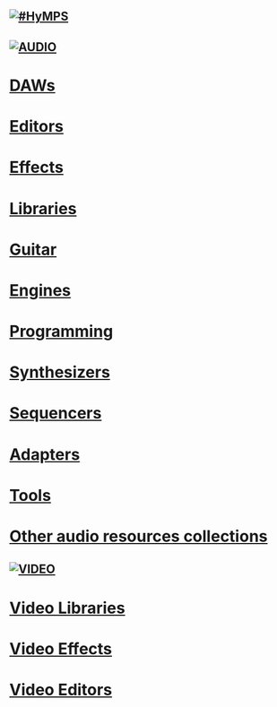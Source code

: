 ## [![#HyMPS](http://www.forart.it/progetti/HyMPS/logo.png)](https://github.com/forart/HyMPS# "HYbrid Multimedia Production Suite") ##

## [![AUDIO](https://flat.badgen.net/badge/HyMPS/AUDIO/green?scale=3)](https://github.com/forart/HyMPS#-1 "AUDIO resources") ##

# [DAWs](https://github.com/forart/HyMPS/blob/main/DAWs.md#audio---daws-)
# [Editors](https://github.com/forart/HyMPS/blob/main/Aeditors.md#audio---editors-)
# [Effects](https://github.com/forart/HyMPS/blob/main/AudioFXs.md#audio---effects-)
# [Libraries](https://github.com/forart/HyMPS/blob/main/AudioLIBs.md#audio---libraries-)
# [Guitar](https://github.com/forart/HyMPS/blob/main/Guitar.md#audio---guitar-)
# [Engines](https://github.com/forart/HyMPS/blob/main/Aengines.md#audio---engines-)
# [Programming](https://github.com/forart/HyMPS/blob/main/Programming.md#audio---programming-)
# [Synthesizers](https://github.com/forart/HyMPS/blob/main/Synths.md#audio---synthesizers-)
# [Sequencers](https://github.com/forart/HyMPS/blob/main/Seqcrs.md#audio---sequencers-)
# [Adapters](https://github.com/forart/HyMPS/blob/main/Adapters.md#audio---adapters-)
# [Tools](https://github.com/forart/HyMPS/blob/main/A_Tools.md#audio---tools-)

# [Other audio resources collections](https://github.com/forart/HyMPS/blob/main/A_Collections.md)

## [![VIDEO](https://flat.badgen.net/badge/HyMPS/VIDEO/green?scale=3)](https://github.com/forart/HyMPS#-2 "VIDEO resources") ##
# [Video Libraries](https://github.com/forart/HyMPS/blob/main/VideoLIBs.md#subsections)
# [Video Effects](https://github.com/forart/HyMPS/blob/main/VideoFXs.md#subsections)
# [Video Editors](https://github.com/forart/HyMPS/blob/main/VideoNLEs.md#subsections)

    
